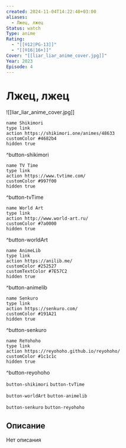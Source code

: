 ```yaml
---
created: 2024-11-04T14:22:40+03:00
aliases:
  - Лжец, лжец
Status: watch
Type: anime
Rating:
  - "[[®️12|PG-13]]"
  - "[[®️16|16+]]"
Cover: "[[liar_liar_anime_cover.jpg]]"
Year: 2023
Episode: 4
---
```


# Лжец, лжец

![[liar_liar_anime_cover.jpg]]

```button
name Shikimori
type link
action https://shikimori.one/animes/48633
customColor #4682b4
hidden true
```
^button-shikimori

```button
name TV Time
type link
action https://www.tvtime.com/
customColor #997f00
hidden true
```
^button-tvTime

```button
name World Art
type link
action http://www.world-art.ru/
customColor #7a0000
hidden true
```
^button-worldArt

```button
name AnimeLib
type link
action https://anilib.me/
customColor #252527
customTextColor #7E57C2
hidden true
```
^button-animelib

```button
name Senkuro
type link
action https://senkuro.com/
customColor #191A21
hidden true
```
^button-senkuro

```button
name ReYohoho
type link
action https://reyohoho.github.io/reyohoho/
customColor #1c1c1c
hidden true
```
^button-reyohoho

`button-shikimori` `button-tvTime`

`button-worldArt` `button-animelib`

`button-senkuro` `button-reyohoho`

## Описание

Нет описания
